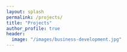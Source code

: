 ```yaml
---
layout: splash
permalink: /projects/
title: "Projects"
author_profile: true
header:
  image: "/images/business-development.jpg"
---
```

